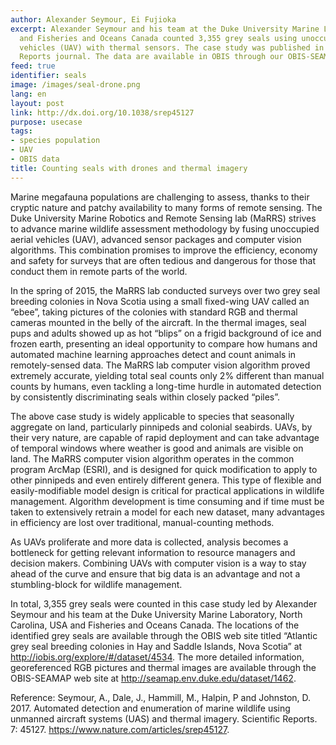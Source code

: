 ```yaml
---
author: Alexander Seymour, Ei Fujioka
excerpt: Alexander Seymour and his team at the Duke University Marine Laboratory,
  and Fisheries and Oceans Canada counted 3,355 grey seals using unoccupied aerial
  vehicles (UAV) with thermal sensors. The case study was published in Nature’s Scientific
  Reports journal. The data are available in OBIS through our OBIS-SEAMAP node.
feed: true
identifier: seals
image: /images/seal-drone.png
lang: en
layout: post
link: http://dx.doi.org/10.1038/srep45127
purpose: usecase
tags:
- species population
- UAV
- OBIS data
title: Counting seals with drones and thermal imagery
---
```


<p>Marine megafauna populations are challenging to assess, thanks to their cryptic nature and patchy availability to many forms of remote sensing. The Duke University Marine Robotics and Remote Sensing lab (MaRRS) strives to advance marine wildlife assessment methodology by fusing unoccupied aerial vehicles (UAV), advanced sensor packages and computer vision algorithms. This combination promises to improve the efficiency, economy and safety for surveys that are often tedious and dangerous for those that conduct them in remote parts of the world.</p>

<p>In the spring of 2015, the MaRRS lab conducted surveys over two grey seal breeding colonies in Nova Scotia using a small fixed-wing UAV called an “ebee”, taking pictures of the colonies with standard RGB and thermal cameras mounted in the belly of the aircraft. In the thermal images, seal pups and adults showed up as hot “blips” on a frigid background of ice and frozen earth, presenting an ideal opportunity to compare how humans and automated machine learning approaches detect and count animals in remotely-sensed data. The MaRRS lab computer vision algorithm proved extremely accurate, yielding total seal counts only 2% different than manual counts by humans, even tackling a long-time hurdle in automated detection by consistently discriminating seals within closely packed “piles”.</p>

<p>The above case study is widely applicable to species that seasonally aggregate on land, particularly pinnipeds and colonial seabirds. UAVs, by their very nature, are capable of rapid deployment and can take advantage of temporal windows where weather is good and animals are visible on land. The MaRRS computer vision algorithm operates in the common program ArcMap (ESRI), and is designed for quick modification to apply to other pinnipeds and even entirely different genera. This type of flexible and easily-modifiable model design is critical for practical applications in wildlife management. Algorithm development is time consuming and if time must be taken to extensively retrain a model for each new dataset, many advantages in efficiency are lost over traditional, manual-counting methods.</p>

<p>As UAVs proliferate and more data is collected, analysis becomes a bottleneck for getting relevant information to resource managers and decision makers. Combining UAVs with computer vision is a way to stay ahead of the curve and ensure that big data is an advantage and not a stumbling-block for wildlife management.</p>

<p>In total, 3,355 grey seals were counted in this case study led by Alexander Seymour and his team at the Duke University Marine Laboratory, North Carolina, USA and Fisheries and Oceans Canada. The locations of the identified grey seals are available through the OBIS web site titled “Atlantic grey seal breeding colonies in Hay and Saddle Islands, Nova Scotia” at <a href="http://iobis.org/explore/#/dataset/4534">http://iobis.org/explore/#/dataset/4534</a>. The more detailed information, georeferenced RGB pictures and thermal images are available through the OBIS-SEAMAP web site at <a href="http://seamap.env.duke.edu/dataset/1462" target="_blank">http://seamap.env.duke.edu/dataset/1462</a>.</p>

<p>Reference: Seymour, A., Dale, J., Hammill, M., Halpin, P and Johnston, D. 2017. Automated detection and enumeration of marine wildlife using unmanned aircraft systems (UAS) and thermal imagery. Scientific Reports. 7: 45127. <a href="https://www.nature.com/articles/srep45127" target="_blank">https://www.nature.com/articles/srep45127</a>.</p>